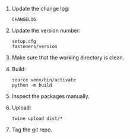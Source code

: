 1. Update the change log:

       CHANGELOG

2. Update the version number:

       setup.cfg
       fasteners/version

4. Make sure that the working directory is clean.


4. Build:

       source venv/bin/activate
       python -m build

5. Inspect the packages manually.


6. Upload:

       twine upload dist/*

7. Tag the git repo.